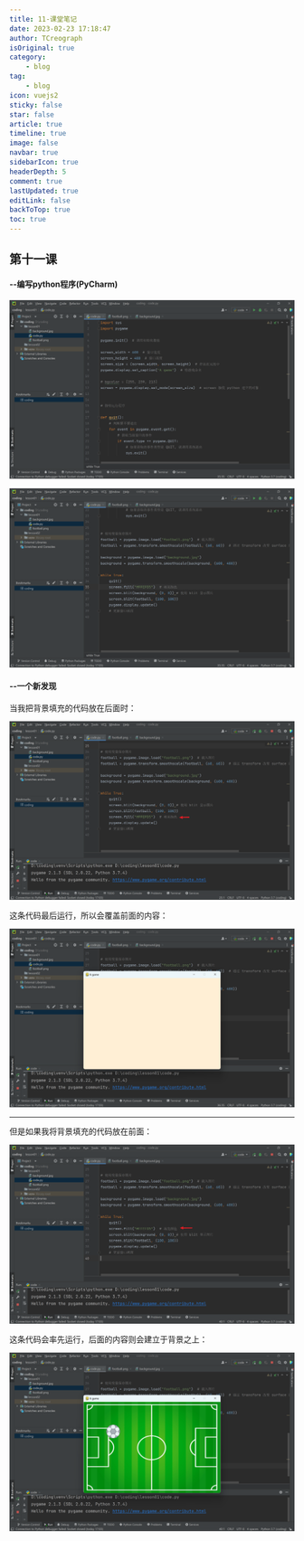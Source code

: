 ```yaml
---
title: 11-课堂笔记
date: 2023-02-23 17:18:47
author: TCreograph
isOriginal: true
category:
    - blog
tag:
    - blog
icon: vuejs2
sticky: false
star: false
article: true
timeline: true
image: false
navbar: true
sidebarIcon: true
headerDepth: 5
comment: true
lastUpdated: true
editLink: false
backToTop: true
toc: true
---
```


## 第十一课

#### --编写python程序(PyCharm)

![image-20230223191947893](./notes-class11.assets/image-20230223191947893.png)

![image-20230223192029320](./notes-class11.assets/image-20230223192029320.png)



#### --一个新发现

当我把背景填充的代码放在后面时：

![image-20230223192445709](./notes-class11.assets/image-20230223192445709.png)

这条代码最后运行，所以会覆盖前面的内容：

![image-20230223192632759](./notes-class11.assets/image-20230223192632759.png)

------------------------------------------------------------------------------------------------------------------------------------------------------

但是如果我将背景填充的代码放在前面：

![image-20230223193018865](./notes-class11.assets/image-20230223193018865.png)

这条代码会率先运行，后面的内容则会建立于背景之上：

![image-20230223192947567](./notes-class11.assets/image-20230223192947567.png)